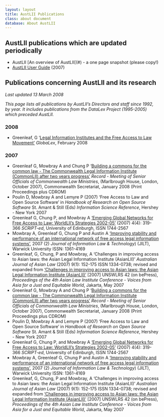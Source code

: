 ```yaml
---
layout: layout
title: AustLII Publications
class: about document
database: About AustLII
---
```

## AustLII publications which are updated periodically

* AustLII [An overview of AustLII[(#) - a one page snapshot (please copy!)
* [AustLII User Guide](#) (2007)

## Publications concerning AustLII and its research

_Last updated 13 March 2008_

_This page lists all publications by AustLII’s Directors and staff since 1992, by year. It includes publications from the DataLex Project (1995-2005) which preceded AustLII._

### 2008

* Greenleaf, G ‘[Legal Information Institutes and the Free Access to Law Movement’](#) _GlobaLex_, February 2008

### 2007

* Greenleaf G, Mowbray A and Chung P ‘[Building a commons for the common law - The Commonwealth Legal Information Institute (CommonLII) after two years progress’](#) _Record -  Meeting of Senior
Officials of Commonwealth Law Ministries_, (Marlbrough House, London, October 2007), Commonwealth  Secretariat,   January 2008  (Print Proceedings plus CDROM)
* Poulin D, Mowbray A and Lemyre P (2007) ‘Free Access to Law and Open Source Software’ in _Handbook of Research on Open Source Software_ St. Amant &amp; Still (Eds) _Information Science Reference_, Hershey - New York 2007
* Greenleaf G,  Chung P, and Mowbray A [‘Emerging Global Networks for Free Access to Law: WorldLII’s Strategies 2002-05’](#) (2007) 4(4): 319-366 _SCRIPT-ed_, University of Edinburgh,  ISSN 1744-2567
* Mowbray A, Greenleaf  G, Chung P and Austin A [‘Improving stability and performance of an international network of free access legal information systems’](#), 2007 (2) _Journal of Information Law &amp; Technology_) (JILT), Warwick University  ISSN: 1361-4169
* Greenleaf, G, Chung, P and Mowbray, A ‘Challenges in improving access to Asian laws: the Asian Legal Information Institute (AsianLII)’ _Australian Journal of Asian Law_ (2007) 9(1): 152-175 ISSN 1334-0738; revised and expanded from [‘Challenges in improving access to Asian laws: the Asian Legal Information Institute (AsianLII)’](#) [2007] UNSWLRS 42 (on bePress), _Proceedings of the 4th Asian Law Institute Conference - Voices from Asia for a Just and Equitable World_, Jakarta, May 2007
* Greenleaf G, Mowbray A and Chung P ‘[Building a commons for the common law - The Commonwealth Legal Information Institute (CommonLII) after two years progress’](#) _Record -  Meeting of Senior
Officials of Commonwealth Law Ministries_, (Marlbrough House, London, October 2007), Commonwealth  Secretariat,   January 2008  (Print Proceedings plus CDROM)
* Poulin D, Mowbray A and Lemyre P (2007) ‘Free Access to Law and Open Source Software’ in _Handbook of Research on Open Source Software_ St. Amant &amp; Still (Eds) _Information Science Reference_, Hershey - New York 2007
* Greenleaf G,  Chung P, and Mowbray A [‘Emerging Global Networks for Free Access to Law: WorldLII’s Strategies 2002-05’](#) (2007) 4(4): 319-366 _SCRIPT-ed_, University of Edinburgh,  ISSN 1744-2567
* Mowbray A, Greenleaf  G, Chung P and Austin A [‘Improving stability and performance of an international network of free access legal information systems’](#), 2007 (2) _Journal of Information Law &amp; Technology_) (JILT), Warwick University  ISSN: 1361-4169
* Greenleaf, G, Chung, P and Mowbray, A ‘Challenges in improving access to Asian laws: the Asian Legal Information Institute (AsianLII)’ _Australian Journal of Asian Law_ (2007) 9(1): 152-175 ISSN 1334-0738; revised and expanded from [‘Challenges in improving access to Asian laws: the Asian Legal Information Institute (AsianLII)’](#) [2007] UNSWLRS 42 (on bePress), _Proceedings of the 4th Asian Law Institute Conference - Voices from Asia for a Just and Equitable World_, Jakarta, May 2007

